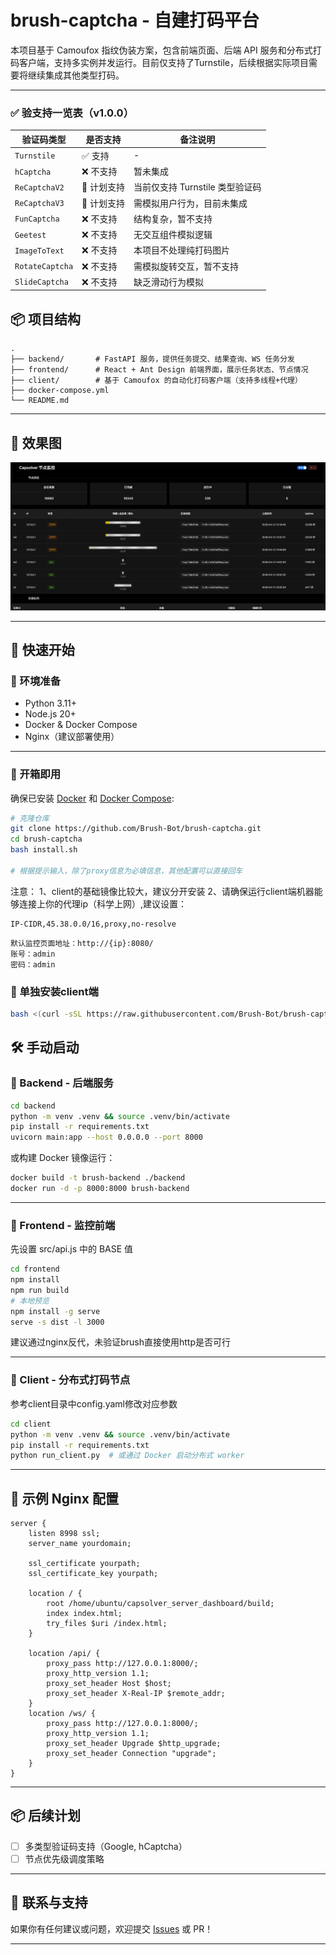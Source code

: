 # brush-captcha - 自建打码平台

本项目基于 Camoufox 指纹伪装方案，包含前端页面、后端 API 服务和分布式打码客户端，支持多实例并发运行。目前仅支持了Turnstile，后续根据实际项目需要将继续集成其他类型打码。

---
### ✅ 验支持一览表（v1.0.0）
| 验证码类型                | 是否支持 | 备注说明                  |
|---------------------------|-----------|-----------------------|
| `Turnstile`              | ✅ 支持   | -                     |
| `hCaptcha`               | ❌ 不支持 | 暂未集成                  |
| `ReCaptchaV2`            | 🚧 计划支持 | 当前仅支持 Turnstile 类型验证码 |
| `ReCaptchaV3`            | 🚧 计划支持| 需模拟用户行为，目前未集成         |
| `FunCaptcha`             | ❌ 不支持 | 结构复杂，暂不支持             |
| `Geetest`                | ❌ 不支持 | 无交互组件模拟逻辑             |
| `ImageToText`            | ❌ 不支持 | 本项目不处理纯打码图片           |
| `RotateCaptcha`          | ❌ 不支持 | 需模拟旋转交互，暂不支持          |
| `SlideCaptcha`           | ❌ 不支持 | 缺乏滑动行为模拟              |

## 📦 项目结构

```
.
├── backend/       # FastAPI 服务，提供任务提交、结果查询、WS 任务分发
├── frontend/      # React + Ant Design 前端界面，展示任务状态、节点情况
├── client/        # 基于 Camoufox 的自动化打码客户端（支持多线程+代理）
├── docker-compose.yml
└── README.md
```

---
## 🧠 效果图

![img.png](img.png)

---
## 🚀 快速开始

### 🔧 环境准备

- Python 3.11+
- Node.js 20+
- Docker & Docker Compose
- Nginx（建议部署使用）

---
### 🚀 开箱即用
确保已安装 [Docker](https://www.docker.com/) 和 [Docker Compose](https://docs.docker.com/compose/):

```bash
# 克隆仓库
git clone https://github.com/Brush-Bot/brush-captcha.git
cd brush-captcha
bash install.sh

# 根据提示输入，除了proxy信息为必填信息，其他配置可以直接回车

```
注意：
1、client的基础镜像比较大，建议分开安装
2、请确保运行client端机器能够连接上你的代理ip（科学上网）,建议设置：
```angular2html
IP-CIDR,45.38.0.0/16,proxy,no-resolve
```
```
默认监控页面地址：http://{ip}:8080/
账号：admin
密码：admin
```
### 🚀 单独安装client端
```bash
bash <(curl -sSL https://raw.githubusercontent.com/Brush-Bot/brush-captcha/refs/heads/main/client_install.sh)
```
## 🛠 手动启动

### 🔹 Backend - 后端服务

```bash
cd backend
python -m venv .venv && source .venv/bin/activate
pip install -r requirements.txt
uvicorn main:app --host 0.0.0.0 --port 8000
```

或构建 Docker 镜像运行：

```bash
docker build -t brush-backend ./backend
docker run -d -p 8000:8000 brush-backend
```

---

### 🔹 Frontend - 监控前端
先设置 src/api.js 中的 BASE 值
```bash
cd frontend
npm install
npm run build
# 本地预览
npm install -g serve
serve -s dist -l 3000
```

建议通过nginx反代，未验证brush直接使用http是否可行

---

### 🔹 Client - 分布式打码节点
参考client目录中config.yaml修改对应参数
```bash
cd client
python -m venv .venv && source .venv/bin/activate
pip install -r requirements.txt
python run_client.py  # 或通过 Docker 启动分布式 worker
```

---

## 📄 示例 Nginx 配置

```nginx
server {
    listen 8998 ssl;
    server_name yourdomain;

    ssl_certificate yourpath;
    ssl_certificate_key yourpath;

    location / {
	    root /home/ubuntu/capsolver_server_dashboard/build;
        index index.html;
        try_files $uri /index.html;
    }

    location /api/ {
        proxy_pass http://127.0.0.1:8000/;
        proxy_http_version 1.1;
        proxy_set_header Host $host;
        proxy_set_header X-Real-IP $remote_addr;
    }
    location /ws/ {
        proxy_pass http://127.0.0.1:8000/;
        proxy_http_version 1.1;
        proxy_set_header Upgrade $http_upgrade;
        proxy_set_header Connection "upgrade";
    }
}
```

---

## 📦 后续计划

- [ ] 多类型验证码支持（Google, hCaptcha）
- [ ] 节点优先级调度策略

---

## 💬 联系与支持

如果你有任何建议或问题，欢迎提交 [Issues](https://github.com/0xC0FFEE42/brush-captcha/issues) 或 PR！

---
